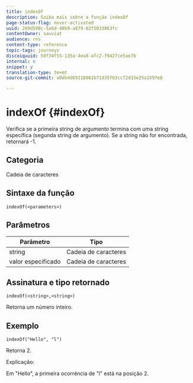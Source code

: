 ```yaml
---
title: indexOf
description: Saiba mais sobre a função indexOf
page-status-flag: never-activated
uuid: 269d590c-5a6d-40b9-a879-02f5033863fc
contentOwner: sauviat
audience: rns
content-type: reference
topic-tags: journeys
discoiquuid: 5df34f55-135a-4ea8-afc2-f9427ce5ae7b
internal: n
snippet: y
translation-type: tm+mt
source-git-commit: a0db4d65218861b71d35f83ccf2d15e25a1597e8

---
```



# indexOf {#indexOf}

Verifica se a primeira string de argumento termina com uma string específica (segunda string de argumento). Se a string não for encontrada, retornará -1.

## Categoria

Cadeia de caracteres

## Sintaxe da função

`indexOf(<parameters>)`

## Parâmetros

| Parâmetro | Tipo |
|-----------|------------------|
| string | Cadeia de caracteres |
| valor especificado | Cadeia de caracteres |

## Assinatura e tipo retornado

`indexOf(<string>,<string>)`

Retorna um número inteiro.

## Exemplo

`indexOf("Hello", "l")`

Retorna 2.

Explicação:

Em &quot;Hello&quot;, a primeira ocorrência de &quot;l&quot; está na posição 2.
